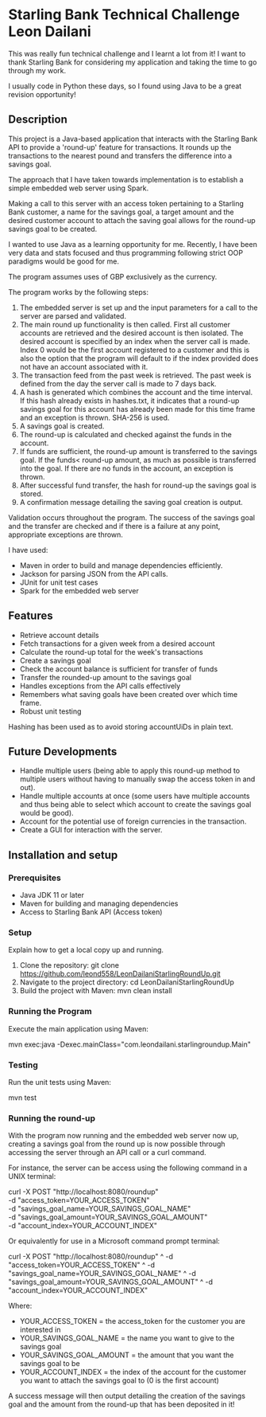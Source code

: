 # Starling Bank Technical Challenge Leon Dailani

This was really fun technical challenge and I learnt a lot from it! I want to thank Starling Bank for
considering my application and taking the time to go through my work.

I usually code in Python these days, so I found using Java to be a great revision opportunity!

## Description
This project is a Java-based application that interacts with the Starling Bank API to provide a 'round-up' feature for transactions.
It rounds up the transactions to the nearest pound and transfers the difference into a savings goal.

The approach that I have taken towards implementation is to establish a simple embedded web server using Spark.

Making a call to this server with an access token pertaining to a Starling Bank customer, a name for the savings goal,
a target amount and the desired customer account to attach the saving goal allows for the round-up savings goal to be created.

I wanted to use Java as a learning opportunity for me. Recently, I have been very data and stats focused
and thus programming following strict OOP paradigms would be good for me.

The program assumes uses of GBP exclusively as the currency.

The program works by the following steps:
1. The embedded server is set up and the input parameters for a call to the server are parsed and validated.
2. The main round up functionality is then called. First all customer accounts are retrieved and the desired account is then isolated. The desired account is specified by an index when the server call is made. Index 0 would be the first account registered to a customer and this is also the option that the program will default to if the index provided does not have an account associated with it.
3. The transaction feed from the past week is retrieved. The past week is defined from the day the server call is made to 7 days back.
4. A hash is generated which combines the account and the time interval. If this hash already exists in hashes.txt, it indicates that a round-up savings goal for this account has already been made for this time frame and an exception is thrown. SHA-256 is used.
5. A savings goal is created.
5. The round-up is calculated and checked against the funds in the account.
6. If funds are sufficient, the round-up amount is transferred to the savings goal. If the funds< round-up amount, as much as possible is transferred into the goal. If there are no funds in the account, an exception is thrown.
7. After successful fund transfer, the hash for round-up the savings goal is stored.
8. A confirmation message detailing the saving goal creation is output.

Validation occurs throughout the program. The success of the savings goal and the transfer are checked and if there is a failure at any point, appropriate exceptions are thrown.

I have used:
- Maven in order to build and manage dependencies efficiently.
- Jackson for parsing JSON from the API calls.
- JUnit for unit test cases
- Spark for the embedded web server


## Features
- Retrieve account details
- Fetch transactions for a given week from a desired account
- Calculate the round-up total for the week's transactions
- Create a savings goal
- Check the account balance is sufficient for transfer of funds
- Transfer the rounded-up amount to the savings goal
- Handles exceptions from the API calls effectively
- Remembers what saving goals have been created over which time frame.
- Robust unit testing

Hashing has been used as to avoid storing accountUiDs in plain text.


## Future Developments
- Handle multiple users (being able to apply this round-up method to multiple
users without having to manually swap the access token in and out).
- Handle multiple accounts at once (some users have multiple accounts and thus being able
to select which account to create the savings goal would be good).
- Account for the potential use of foreign currencies in the transaction.
- Create a GUI for interaction with the server.


## Installation and setup

### Prerequisites
- Java JDK 11 or later
- Maven for building and managing dependencies
- Access to Starling Bank API (Access token)

### Setup
Explain how to get a local copy up and running.

1. Clone the repository: git clone https://github.com/leond558/LeonDailaniStarlingRoundUp.git
2. Navigate to the project directory: cd LeonDailaniStarlingRoundUp
3. Build the project with Maven: mvn clean install


### Running the Program

Execute the main application using Maven:

mvn exec:java -Dexec.mainClass="com.leondailani.starlingroundup.Main"

### Testing

Run the unit tests using Maven:

mvn test

### Running the round-up

With the program now running and the embedded web server now up,
creating a savings goal from the round up is now possible through
accessing the server through an API call or a curl command.

For instance, the server can be access using the following command in a UNIX terminal:

curl -X POST "http://localhost:8080/roundup" \
-d "access_token=YOUR_ACCESS_TOKEN" \
-d "savings_goal_name=YOUR_SAVINGS_GOAL_NAME" \
-d "savings_goal_amount=YOUR_SAVINGS_GOAL_AMOUNT" \
-d "account_index=YOUR_ACCOUNT_INDEX"

Or equivalently for use in a Microsoft command prompt terminal:

curl -X POST "http://localhost:8080/roundup" ^
-d "access_token=YOUR_ACCESS_TOKEN" ^
-d "savings_goal_name=YOUR_SAVINGS_GOAL_NAME" ^
-d "savings_goal_amount=YOUR_SAVINGS_GOAL_AMOUNT" ^
-d "account_index=YOUR_ACCOUNT_INDEX"

Where:
- YOUR_ACCESS_TOKEN = the access_token for the customer you are interested in
- YOUR_SAVINGS_GOAL_NAME = the name you want to give to the savings goal
- YOUR_SAVINGS_GOAL_AMOUNT = the amount that you want the savings goal to be
- YOUR_ACCOUNT_INDEX = the index of the account for the customer you want to attach the savings goal to (0 is the first account)

A success message will then output detailing the creation of the savings goal and the amount from the round-up that has been deposited in it!





